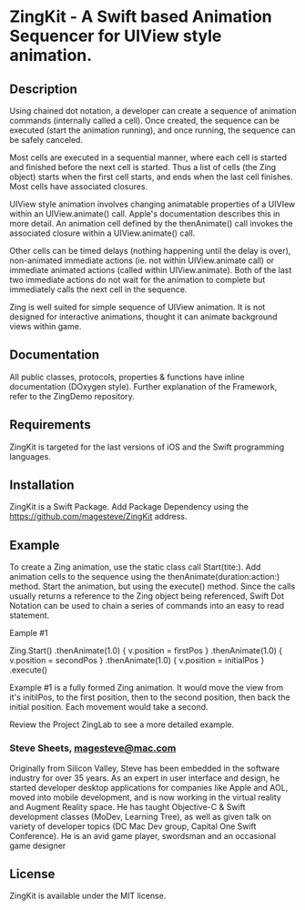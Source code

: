# ZingKit - A Swift based Animation Sequencer for UIView style animation.

## Description

Using chained dot notation, a developer can create a sequence of animation commands (internally called a cell).  Once created, the sequence can be executed (start the animation running), and once running, the sequence can be safely canceled.

Most cells are executed in a sequential manner, where each cell is started and finished before the next cell is started. Thus a list of cells (the Zing object) starts when the first cell starts, and ends when the last cell finishes. Most cells have associated closures.

UIView style animation involves changing animatable properties of a UIVIew within an UIView.animate() call.  Apple's documentation describes this in more detail.  An animation cell defined by the thenAnimate() call invokes the associated closure within a UIView.animate() call.

Other cells can be timed delays (nothing happening until the delay is over), non-animated immediate actions
(ie. not within UIView.animate call) or immediate animated actions (called within UIView.animate). Both of the last two immediate actions do not wait for the animation to complete but immediately calls the next cell in the sequence.

Zing is well suited for simple sequence of UIView animation. It is not designed for interactive animations, thought it can animate background views within game. 

## Documentation

All public classes, protocols, properties & functions have inline documentation (DOxygen style).  Further explanation of the Framework, refer to the ZingDemo repository.

## Requirements

ZingKit is targeted for the last versions of iOS and the Swift programming languages.

## Installation

ZingKit is a Swift Package. Add Package Dependency using the https://github.com/magesteve/ZingKit address.

## Example

To create a Zing animation, use the static class call Start(tite:).  Add animation cells to the sequence using the thenAnimate(duration:action:) method.  Start the animation, but using the execute() method. Since the calls usually returns a reference to the Zing object being referenced, Swift Dot Notation can be used to chain a series of commands into an easy to read statement.

Eample #1

Zing.Start()
  .thenAnimate(1.0) {
    v.position = firstPos
  }
  .thenAnimate(1.0) {
    v.position = secondPos
  }
  .thenAnimate(1.0) {
    v.position = initialPos
  }
  .execute()

Example #1 is a fully formed Zing animation. It would move the view from it's initilPos, to the first position, then to the second position, then back the initial position. Each movement would take a second.

Review the Project ZingLab to see a more detailed example.

### Steve Sheets, magesteve@mac.com

Originally from Silicon Valley, Steve has been embedded in the software industry for over 35 years. As an expert in user interface and design, he started developer desktop applications for companies like Apple and AOL, moved into mobile development, and is now working in the virtual reality and Augment Reality space.  He has taught Objective-C & Swift development classes (MoDev, Learning Tree), as well as given talk on variety of developer topics (DC Mac Dev group, Capital One Swift Conference).  He is an avid game player, swordsman and an occasional game designer

## License

ZingKit is available under the MIT license.
